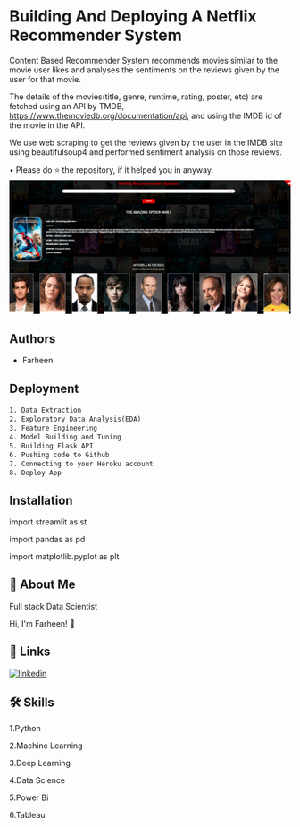 
# Building And Deploying A Netflix Recommender System

Content Based Recommender System recommends movies similar to the movie user likes and analyses the sentiments on the reviews given by the user for that movie.

The details of the movies(title, genre, runtime, rating, poster, etc) are fetched using an API by TMDB, https://www.themoviedb.org/documentation/api, and using the IMDB id of the movie in the API.

We use web scraping to get the reviews given by the user in the IMDB site using beautifulsoup4 and performed sentiment analysis on those reviews.


• Please do ⭐ the repository, if it helped you in anyway.
![Logo](https://github.com/Farheen-Arsalan/Netflix_Recommander_System/blob/main/Netflix-Recoomandation-system.png?raw=true)


## Authors

- Farheen


## Deployment

    1. Data Extraction
    2. Exploratory Data Analysis(EDA)
    3. Feature Engineering
    4. Model Building and Tuning
    5. Building Flask API
    6. Pushing code to Github
    7. Connecting to your Heroku account 
    8. Deploy App
## Installation


import streamlit as st

import pandas as pd

import matplotlib.pyplot as plt






## 🚀 About Me
Full stack Data Scientist

Hi, I'm Farheen! 👋


## 🔗 Links
[![linkedin](https://img.shields.io/badge/linkedin-0A66C2?style=for-the-badge&logo=linkedin&logoColor=white)](https://www.linkedin.com/in/farheen-shaukat-83a7b9b6)


## 🛠 Skills
1.Python

2.Machine Learning

3.Deep Learning

4.Data Science

5.Power Bi

6.Tableau

